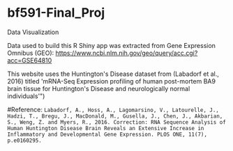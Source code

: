 # bf591-Final_Proj

Data Visualization

Data used to build this R Shiny app was extracted from Gene Expression Omnibus (GEO): https://www.ncbi.nlm.nih.gov/geo/query/acc.cgi?acc=GSE64810

This website uses the Huntington's Disease dataset from (Labadorf et al., 2016) titled 'mRNA-Seq Expression profiling of human post-mortem BA9 brain tissue for Huntington's Disease and neurologically normal individuals'")

#Reference: `Labadorf, A., Hoss, A., Lagomarsino, V., Latourelle, J., Hadzi, T., Bregu, J., MacDonald, M., Gusella, J., Chen, J., Akbarian, S., Weng, Z. and Myers, R., 2016. Correction: RNA Sequence Analysis of Human Huntington Disease Brain Reveals an Extensive Increase in Inflammatory and Developmental Gene Expression. PLOS ONE, 11(7), p.e0160295.`
